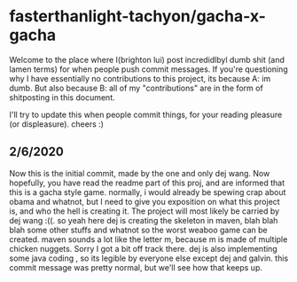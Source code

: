 # fasterthanlight-tachyon/gacha-x-gacha

Welcome to the place where I(brighton lui) post incredidlbyl dumb shit (and lamen terms) for when people push commit messages.
If you're questioning why I have essentially no contributions to this project, its because A:
im dumb. 
But also because B:
all of my "contributions" are in the form of shitposting in this document.

I'll try to update this when people commit things, for your reading pleasure (or displeasure).
cheers :)


## 2/6/2020
Now this is the initial commit, made by the one and only dej wang. Now hopefully, you have read the readme part of this proj,
and are informed that this is a gacha style game. normally, i would already be spewing crap about obama and whatnot, but I 
need to give you exposition on what this project is, and who the hell is creating it. The project will most likely be
carried by dej wang :((. so yeah here dej is creating the skeleton in maven, blah  blah blah some other stuffs and whatnot 
so the worst weaboo game can be created. maven sounds a lot like the letter m, because m is made of multiple chicken
nuggets. Sorry I got a bit off track there. dej is also implementing some java coding , so its legible by everyone else 
except dej and galvin. this commit message was pretty normal, but we'll see how that keeps up.


